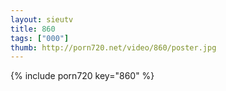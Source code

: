 ```yaml
--- 
layout: sieutv
title: 860
tags: ["000"]
thumb: http://porn720.net/video/860/poster.jpg
---
```

{% include porn720 key="860" %} 
